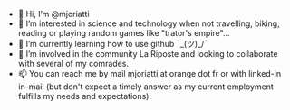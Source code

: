 - 👋 Hi, I’m @mjoriatti
- 👀 I’m interested in science and technology when not travelling, biking, reading or playing random games like "trator's empire"...
- 🌱 I’m currently learning how to use github ¯\_(ツ)_/¯
- 💞️ I’m involved in the community La Riposte and looking to collaborate with several of my comrades.
- 📫 You can reach me by mail mjoriatti at orange dot fr or with linked-in in-mail (but don't expect a timely answer as my current employment fulfills my needs and expectations). 

<!---
mjoriatti/mjoriatti is a ✨ special ✨ repository because its `README.md` (this file) appears on your GitHub profile.
You can click the Preview link to take a look at your changes.
--->
